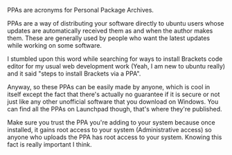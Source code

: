 PPAs are acronyms for Personal Package Archives. 

PPAs are a way of distributing your software directly to ubuntu users whose updates are automatically received them as and when the author makes them.
These are generally used by people who want the latest updates while working on some software. 

I stumbled upon this word while searching for ways to install Brackets code editor for my usual web development work (Yeah, I am new to ubuntu really) and it said "steps to install Brackets via a PPA".

Anyway, so these PPAs can be easily made by anyone, which is cool in itself except the fact that there's actually no guarantee if it is secure or not just like any other unofficial software that you download on Windows. You can find all the PPAs on Launchpad though, that's where they're published. 

Make sure you trust the PPA you're adding to your system because once installed, it gains root access to your system (Administrative access) so anyone who uploads the PPA has root access to your system. Knowing this fact is really important I think.


